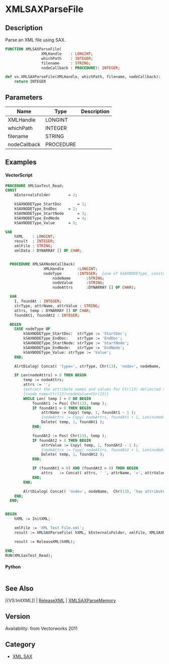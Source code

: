 # XMLSAXParseFile

## Description
Parse an XML file using SAX.

```pascal
FUNCTION XMLSAXParseFile(
				XMLHandle    : LONGINT;
				whichPath    : INTEGER;
				filename     : STRING;
				nodeCallback : PROCEDURE): INTEGER;
```

```python
def vs.XMLSAXParseFile(XMLHandle, whichPath, filename, nodeCallback):
    return INTEGER
```

## Parameters
|Name|Type|Description|
|---|---|---|
|XMLHandle|LONGINT|   |
|whichPath|INTEGER|   |
|filename|STRING|   |
|nodeCallback|PROCEDURE|   |

## Examples
#### VectorScript ####
```pascal
PROCEDURE XMLSaxTest_Read;
CONST
	kExternalsFolder 		= 2;

	kSAXNODEType_StartDoc		= 1;
	kSAXNODEType_EndDoc		= 2;
	kSAXNODEType_StartNode		= 3;
	kSAXNODEType_EndNode		= 4;
	kSAXNODEType_Value		= 5;

VAR
	hXML    : LONGINT;
	result  : INTEGER;
	xmlFile : STRING;
	xmlData	: DYNARRAY [] OF CHAR;


  PROCEDURE XMLSAXNodeCallback(
  			     XMLHandle      :LONGINT;
  			     nodeType       :INTEGER;  {one of kSAXNODEType_ constants}
		             nodeName       :STRING;
		             nodeValue      :STRING;
		             nodeAttrs      :DYNARRAY [] OF CHAR);

  VAR
	I, foundAt : INTEGER;
	strType, attrName, attrValue : STRING;
	attrs, temp : DYNARRAY [] OF CHAR;
	foundAt1, foundAt2 : INTEGER;

  BEGIN
	CASE nodeType OF
		kSAXNODEType_StartDoc:	strType := 'StartDoc';
		kSAXNODEType_EndDoc:	strType := 'EndDoc';
		kSAXNODEType_StartNode:	strType := 'StartNode';
		kSAXNODEType_EndNode:	strType := 'EndNode';
		kSAXNODEType_Value:	strType := 'Value';
	END;

	AlrtDialog( Concat( 'type=', strType, Chr(13), 'node=', nodeName,  Chr(13), 'value=', nodeValue ) );

	IF Len(nodeAttrs) > 0 THEN BEGIN
		temp := nodeAttrs;
		attrs := '';
		{extract the attribute names and values for Ctr(13) delimited string}
		{<node name>Ctr(13)<nodeValue>Chr(13)}
		WHILE Len( temp ) > 0 DO BEGIN
			foundAt1 := Pos( Chr(13), temp );
			IF foundAt1 > 0 THEN BEGIN
				attrName := Copy( temp, 1, foundAt1 - 1 );
				{nodeAttrs := Copy( nodeAttrs, foundAt1 + 1, Len(nodeAttrs) - foundAt1 - 2 );}
				Delete( temp, 1, foundAt1 );
			END;

			foundAt2 := Pos( Chr(13), temp );
			IF foundAt2 > 0 THEN BEGIN
				attrValue := Copy( temp, 1, foundAt2 - 1 );
				{nodeAttrs := Copy( nodeAttrs, foundAt2 + 1, Len(nodeAttrs) - foundAt2 - 2 );}
				Delete( temp, 1, foundAt2 );
			END;

			IF (foundAt1 > 0) AND (foundAt2 > 0) THEN BEGIN
				attrs	:= Concat( attrs, ' ', attrName, '=', attrValue );
			END;
		END;

		AlrtDialog( Concat( 'node=', nodeName,  Chr(13), 'has attributes: ', attrs ) );
	END;
  END;


BEGIN
	hXML := InitXML;

	xmlFile := 'XML Test File.xml';
	result := XMLSAXParseFile( hXML, kExternalsFolder, xmlFile, XMLSAXNodeCallback );

	result := ReleaseXML(hXML);

END;
RUN(XMLSaxTest_Read);
```
#### Python ####
```python

```

## See Also
[{VS:InitXML]] | [ReleaseXML](ReleaseXML.md) | [XMLSAXParseMemory](XMLSAXParseMemory.md)

## Version
Availability: from Vectorworks 2011

## Category
* [XML SAX](../Categories/XML%20SAX.md)
